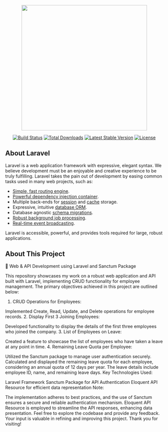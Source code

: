 <p align="center"><a href="https://laravel.com" target="_blank"><img src="https://raw.githubusercontent.com/laravel/art/master/logo-lockup/5%20SVG/2%20CMYK/1%20Full%20Color/laravel-logolockup-cmyk-red.svg" width="400"></a></p>

<p align="center">
<a href="https://travis-ci.org/laravel/framework"><img src="https://travis-ci.org/laravel/framework.svg" alt="Build Status"></a>
<a href="https://packagist.org/packages/laravel/framework"><img src="https://img.shields.io/packagist/dt/laravel/framework" alt="Total Downloads"></a>
<a href="https://packagist.org/packages/laravel/framework"><img src="https://img.shields.io/packagist/v/laravel/framework" alt="Latest Stable Version"></a>
<a href="https://packagist.org/packages/laravel/framework"><img src="https://img.shields.io/packagist/l/laravel/framework" alt="License"></a>
</p>

## About Laravel

Laravel is a web application framework with expressive, elegant syntax. We believe development must be an enjoyable and creative experience to be truly fulfilling. Laravel takes the pain out of development by easing common tasks used in many web projects, such as:

- [Simple, fast routing engine](https://laravel.com/docs/routing).
- [Powerful dependency injection container](https://laravel.com/docs/container).
- Multiple back-ends for [session](https://laravel.com/docs/session) and [cache](https://laravel.com/docs/cache) storage.
- Expressive, intuitive [database ORM](https://laravel.com/docs/eloquent).
- Database agnostic [schema migrations](https://laravel.com/docs/migrations).
- [Robust background job processing](https://laravel.com/docs/queues).
- [Real-time event broadcasting](https://laravel.com/docs/broadcasting).

Laravel is accessible, powerful, and provides tools required for large, robust applications.

## About This Project
🚀 Web & API Development using Laravel and Sanctum Package

This repository showcases my work on a robust web application and API built with Laravel, implementing CRUD functionality for employee management. The primary objectives achieved in this project are outlined below:

1. CRUD Operations for Employees:

Implemented Create, Read, Update, and Delete operations for employee records.
2. Display First 3 Joining Employees:

Developed functionality to display the details of the first three employees who joined the company.
3. List of Employees on Leave:

Created a feature to showcase the list of employees who have taken a leave at any point in time.
4. Remaining Leave Quota per Employee:

Utilized the Sanctum package to manage user authentication securely.
Calculated and displayed the remaining leave quota for each employee, considering an annual quota of 12 days per year.
The leave details include employee ID, name, and remaining leave days.
Key Technologies Used:

Laravel Framework
Sanctum Package for API Authentication
Eloquent API Resource for efficient data representation
Note:

The implementation adheres to best practices, and the use of Sanctum ensures a secure and reliable authentication mechanism.
Eloquent API Resource is employed to streamline the API responses, enhancing data presentation.
Feel free to explore the codebase and provide any feedback. Your input is valuable in refining and improving this project. Thank you for visiting!
